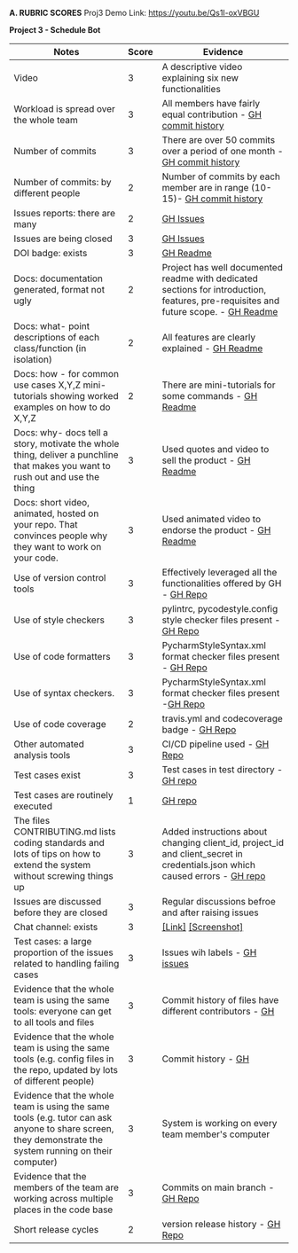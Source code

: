  **A. RUBRIC SCORES**
 Proj3 Demo Link: https://youtu.be/Qs1I-oxVBGU

  **Project 3 - Schedule Bot**

|Notes	|Score|	Evidence|
| -------- | -------- | -------- |
|Video |	3|	A descriptive video explaining six new functionalities|
|Workload is spread over the whole team |	3|	All members have fairly equal contribution - [GH commit history](https://github.com/sachinak/MyScheduleBot/graphs/contributors) |
|Number of commits |	3|	There are over 50 commits over a period of one month - [GH commit history](https://github.com/sachinak/MyScheduleBot/pulse)|
|Number of commits: by different people  |	2|	Number of commits by each member are in range (10-15)- [GH commit history](https://github.com/sachinak/MyScheduleBot/pulse)|
|Issues reports: there are many  |	2| [GH Issues](https://github.com/sachinak/MyScheduleBot/issues)|
|Issues are being closed  |	3| [GH Issues](https://github.com/sachinak/MyScheduleBot/issues)|
|DOI badge: exists  |	3|	[GH Readme](https://github.com/sachinak/MyScheduleBot/blob/main/README.md)|
|Docs: documentation generated, format not ugly  |	2|	Project has well documented readme with dedicated sections for introduction, features, pre-requisites and future scope. - [GH Readme](https://github.com/sachinak/MyScheduleBot/blob/main/README.md)|
|Docs: what- point descriptions of each class/function (in isolation) |	2|	All features are clearly explained - [GH Readme](https://github.com/sachinak/MyScheduleBot/blob/main/README.md)|
|Docs: how - for common use cases X,Y,Z mini-tutorials showing worked examples on how to do X,Y,Z |	2 |	There are mini-tutorials for some commands - [GH Readme](https://github.com/sachinak/MyScheduleBot/blob/main/README.md)|
|Docs: why- docs tell a story, motivate the whole thing, deliver a punchline that makes you want to rush out and use the thing |	3 | 	Used quotes and video to sell the product - [GH Readme](https://github.com/sachinak/MyScheduleBot/blob/main/README.md)|
Docs: short video, animated, hosted on your repo. That convinces people why they want to work on your code.| 	3 |	Used animated video to endorse the product - [GH Readme](https://github.com/sachinak/MyScheduleBot/blob/main/README.md)|
Use of version control tools| 	3 | 	Effectively leveraged all the functionalities offered by GH - [GH Repo](https://github.com/sachinak/MyScheduleBot/tree/main/.github/workflows)|
Use of style checkers|	3 | 	pylintrc, pycodestyle.config style checker files present - [GH Repo](https://github.com/sachinak/MyScheduleBot/actions/workflows/style_checker.yml)|
Use of code formatters |	3 |	PycharmStyleSyntax.xml format checker  files present - [GH Repo](https://github.com/sachinak/MyScheduleBot/actions)|
Use of syntax checkers.|	3 |	PycharmStyleSyntax.xml format checker files present -[GH Repo](https://github.com/sachinak/MyScheduleBot/actions)|
Use of code coverage |	2 |	travis.yml and codecoverage badge - [GH Repo](https://github.com/sachinak/MyScheduleBot/actions)|
Other automated analysis tools |	3 |	CI/CD pipeline used - [GH Repo](https://github.com/sachinak/MyScheduleBot/actions)|
Test cases exist |	3 |	Test cases in test directory - [GH repo](https://github.com/sachinak/MyScheduleBot/tree/main/test) |
Test cases are routinely executed |	1 |	[GH repo](https://github.com/sachinak/MyScheduleBot/tree/main/test)|
The files CONTRIBUTING.md lists coding standards and lots of tips on how to extend the system without screwing things up |	3  |	Added instructions about changing client_id, project_id and client_secret in credentials.json which caused errors - [GH repo](https://github.com/sachinak/MyScheduleBot) |
Issues are discussed before they are closed |	3 | 	Regular discussions befroe and after raising issues | 
Chat channel: exists |	3 |[[Link]](https://chat.whatsapp.com/HEyGX9EGA4MAcaqFAvoxrM) [[Screenshot]](https://github.com/sachinak/MyScheduleBot/blob/main/docs/chatChannel.png)|
Test cases: a large proportion of the issues related to handling failing cases |	3 | 	Issues wih labels - [GH issues](https://github.com/sachinak/MyScheduleBot/issues) | 
Evidence that the whole team is using the same tools: everyone can get to all tools and files |	3 |	Commit history of files have different contributors  - [GH](https://github.com/sachinak/MyScheduleBot) |
Evidence that the whole team is using the same tools (e.g. config files in the repo, updated by lots of different people) |	 3 | 	Commit history - [GH](https://github.com/sachinak/MyScheduleBot) |
Evidence that the whole team is using the same tools (e.g. tutor can ask anyone to share screen, they demonstrate the system running on their computer) |	3 |	System is working on every team member's computer|
Evidence that the members of the team are working across multiple places in the code base |	3 | 	Commits on main branch - [GH Repo](https://github.com/sachinak/MyScheduleBot) |
Short release cycles |	2 | 	version release history - [GH Repo](https://github.com/sachinak/MyScheduleBot) |
